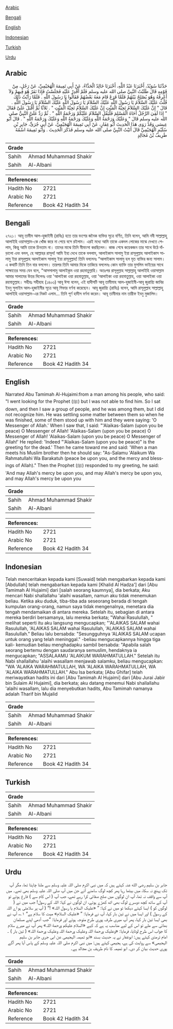 [Arabic](#arabic)

[Bengali](#bengali)

[English](#english)

[Indonesian](#indonesian)

[Turkish](#turkish)

[Urdu](#urdu)

## Arabic


<div dir="rtl" lang="ar" style={{fontSize:'larger',backgroundColor:'#f8f9fa',padding:20}}>
حَدَّثَنَا سُوَيْدٌ، أَخْبَرَنَا عَبْدُ اللَّهِ، أَخْبَرَنَا خَالِدٌ الْحَذَّاءُ، عَنْ أَبِي تَمِيمَةَ الْهُجَيْمِيِّ، عَنْ رَجُلٍ، مِنْ قَوْمِهِ قَالَ طَلَبْتُ النَّبِيَّ صلى الله عليه وسلم فَلَمْ أَقْدِرْ عَلَيْهِ فَجَلَسْتُ فَإِذَا نَفَرٌ هُوَ فِيهِمْ وَلاَ أَعْرِفُهُ وَهُوَ يُصْلِحُ بَيْنَهُمْ فَلَمَّا فَرَغَ قَامَ مَعَهُ بَعْضُهُمْ فَقَالُوا يَا رَسُولَ اللَّهِ ‏.‏ فَلَمَّا رَأَيْتُ ذَلِكَ قُلْتُ عَلَيْكَ السَّلاَمُ يَا رَسُولَ اللَّهِ عَلَيْكَ السَّلاَمُ يَا رَسُولَ اللَّهِ عَلَيْكَ السَّلاَمُ يَا رَسُولَ اللَّهِ ‏.‏ قَالَ ‏"‏ إِنَّ عَلَيْكَ السَّلاَمُ تَحِيَّةُ الْمَيِّتِ إِنَّ عَلَيْكَ السَّلاَمُ تَحِيَّةُ الْمَيِّتِ ‏"‏ ‏.‏ ثَلاَثًا ثُمَّ أَقْبَلَ عَلَىَّ فَقَالَ ‏"‏ إِذَا لَقِيَ الرَّجُلُ أَخَاهُ الْمُسْلِمَ فَلْيَقُلِ السَّلاَمُ عَلَيْكُمْ وَرَحْمَةُ اللَّهِ ‏"‏ ‏.‏ ثُمَّ رَدَّ عَلَىَّ النَّبِيُّ صلى الله عليه وسلم قَالَ ‏"‏ وَعَلَيْكَ وَرَحْمَةُ اللَّهِ وَعَلَيْكَ وَرَحْمَةُ اللَّهِ وَعَلَيْكَ وَرَحْمَةُ اللَّهِ ‏"‏ ‏.‏ قَالَ أَبُو عِيسَى وَقَدْ رَوَى هَذَا الْحَدِيثَ أَبُو غِفَارٍ، عَنْ أَبِي تَمِيمَةَ الْهُجَيْمِيِّ، عَنْ أَبِي جُرَىٍّ، جَابِرِ بْنِ سُلَيْمٍ الْهُجَيْمِيِّ قَالَ أَتَيْتُ النَّبِيَّ صلى الله عليه وسلم فَذَكَرَ الْحَدِيثَ ‏.‏ وَأَبُو تَمِيمَةَ اسْمُهُ طَرِيفُ بْنُ مُجَالِدٍ ‏
</div>
<div style={{backgroundColor:'#f8f9fa',padding:20, marginBottom: 10}}><table> <thead> <tr> <th>Grade</th> <th></th> </tr> </thead> <tbody> <tr><td>Sahih</td><td>Ahmad Muhammad Shakir</td></tr><tr><td>Sahih</td><td>Al-Albani</td></tr></tbody></table><table> <thead> <tr> <th>References:</th> <th></th> </tr> </thead> <tbody><tr><td>Hadith No</td><td>2721</td></tr><tr><td>Arabic No</td><td>2721</td></tr><tr><td>Reference</td><td>Book 42 Hadith 34</td></tr></tbody></table></div>

## Bengali


<div dir="ltr" lang="bn" style={{fontSize:'larger',backgroundColor:'#f8f9fa',padding:20}}>
২৭২১। আবূ তামীম আল-হুজাইমী (রাযিঃ) হতে তার বংশের জনৈক ব্যক্তির সূত্রে বর্ণিত, তিনি বলেন, আমি নবী সাল্লাল্লাহু আলাইহি ওয়াসাল্লাম-কে খোঁজ করে না পেয়ে বসে রইলাম। এরই মধ্যে আমি তাকে একদল লোকের মাঝে দেখতে পেলাম, কিন্তু আমি তাকে চিনতাম না। তাদের মাঝে তিনি মীমাংসা করছিলেন। কাজ শেষে কয়েকজন তার সাথে উঠে দাঁড়ালো এবং বলল, হে আল্লাহর রাসূল! আমি ইহা দেখে তাকে বললাম, আলাইকাস সালামু ইয়া রাসূলুল্লাহ আলাইকাস সালামু ইয়া রাসূলুল্লাহ আলাইকাস সালামু ইয়া রাসূলুল্লাহ! তিনি বললেনঃ “আলাইকাস সালামু হল মৃত ব্যক্তির জন্য সালাম। এ কথাটি তিনি তিন বার বললেন। তারপর তিনি আমার দিকে তাকিয়ে বললেনঃ কোন ব্যাক্তি তার মুসলিম ভাইয়ের সাথে সাক্ষাতের সময় যেন বলে, "আসসালামু আলাইকুম ওয়া রহমাতুল্লাহি। অতঃপর রাসূলুল্লাহ সাল্লাল্লাহু আলাইহি ওয়াসাল্লাম আমার সালামের উত্তর দিলেনঃ ওয়া 'আলাইকা ওয়া রহমাতুল্লাহ, ওয়া 'আলাইকা ওয়া রহমাতুল্লাহ, ওয়া আলাইকা ওয়া রহমাতুল্লাহ। সহীহঃ সহীহাহ (১৪০৩) আবূ ঈসা বলেন, এই হাদীসটি আবূ তামীমাহ আল-হুজাইমী-আবূ জুরায়্যি জাবির ইবনু সুলাইম আল-হুজাইমীর সূত্রে আবূ গিফার বর্ণনা করেছেন। আবূ জুরায়্যি (রাযিঃ) বলেন, আমি রাসূলুল্লাহ সাল্লাল্লাহু আলাইহি ওয়াসাল্লাম-এর নিকট এলাম... তিনি পূর্ণ হাদীস বর্ণনা করেন। আবূ তামীমার নাম তারীফ ইবনু মুজালিদ।
</div>
<div style={{backgroundColor:'#f8f9fa',padding:20, marginBottom: 10}}><table> <thead> <tr> <th>Grade</th> <th></th> </tr> </thead> <tbody> <tr><td>Sahih</td><td>Ahmad Muhammad Shakir</td></tr><tr><td>Sahih</td><td>Al-Albani</td></tr></tbody></table><table> <thead> <tr> <th>References:</th> <th></th> </tr> </thead> <tbody><tr><td>Hadith No</td><td>2721</td></tr><tr><td>Arabic No</td><td>2721</td></tr><tr><td>Reference</td><td>Book 42 Hadith 34</td></tr></tbody></table></div>

## English


<div dir="ltr" lang="en" style={{fontSize:'larger',backgroundColor:'#f8f9fa',padding:20}}>
Narrated Abu Tamimah Al-Hujaimi:from a man among his people, who said: "I went looking for the Prophet (ﷺ) but I was not able to find him. So I sat down, and then I saw a group of people, and he was among them, but I did not recognize him. He was settling some matter between them so when he was finished, some of them stood up with him and they were saying: 'O Messenger of Allah.' When I saw that, I said: "'Alaikas-Salam (upon you be peace) O Messenger of Allah! 'Alaikas-Salam (upon you be peace) O Messenger of Allah! 'Alaikas-Salam (upon you be peace) O Messenger of Allah!' He replied: 'Indeed "'Alaikas-Salam (upon you be peace)" is the greeting for the dead.' Then he came toward me and said: 'When a man meets his Muslim brother then he should say: "As-Salamu 'Alaikum Wa Rahmatullahi Wa Barakatuh (peace be upon you, and the mercy and blessings of Allah)." Then the Prophet (ﷺ) responded to my greeting, he said: 'And may Allah's mercy be upon you, and may Allah's mercy be upon you, and may Allah's mercy be upon you
</div>
<div style={{backgroundColor:'#f8f9fa',padding:20, marginBottom: 10}}><table> <thead> <tr> <th>Grade</th> <th></th> </tr> </thead> <tbody> <tr><td>Sahih</td><td>Ahmad Muhammad Shakir</td></tr><tr><td>Sahih</td><td>Al-Albani</td></tr></tbody></table><table> <thead> <tr> <th>References:</th> <th></th> </tr> </thead> <tbody><tr><td>Hadith No</td><td>2721</td></tr><tr><td>Arabic No</td><td>2721</td></tr><tr><td>Reference</td><td>Book 42 Hadith 34</td></tr></tbody></table></div>

## Indonesian


<div dir="ltr" lang="id" style={{fontSize:'larger',backgroundColor:'#f8f9fa',padding:20}}>
Telah menceritakan kepada kami [Suwaid] telah mengabarkan kepada kami [Abdullah] telah mengabarkan kepada kami [Khalid Al Hadza'] dari [Abu Tamimah Al Hujaimi] dari [salah seorang kaumnya], dia berkata; Aku mencari Nabi shallallahu 'alaihi wasallam, namun aku tidak menemukan beliau. Ketika aku duduk, tiba-tiba ada seseorang berada di tengah kumpulan orang-orang, namun saya tidak mengenalnya, menetara dia tengah mendamaikan di antara mereka. Setelah itu, sebagian di antara mereka berdiri bersamanya, lalu mereka berkata; "Wahai Rasulullah, " melihat seperti itu aku langsung mengucapkan; "'ALAIKAS SALAM wahai Rasulullah, 'ALAIKAS SALAM wahai Rasulullah, 'ALAIKAS SALAM wahai Rasulullah." Beliau lalu bersabda: "Sesungguhnya 'ALAIKAS SALAM ucapan untuk orang yang telah meninggal." -beliau mengucapkannya hingga tiga kali- kemudian beliau menghadapku sambil bersabda: "Apabila salah seorang bertemu dengan saudaranya semuslim, hendaknya ia mengucapkan; "ASSALAAMU 'ALAIKUM WARAHMATULLAH." Setelah itu Nabi shallallahu 'alaihi wasallam menjawab salamku, beliau mengucapkan: "WA 'ALAIKA WARAHMATULLAH, WA 'ALAIKA WARAHMATULLAH, WA 'ALAIKA WARAHMATULLAH." Abu Isa berkata; [Abu Ghifar] telah meriwayatkan hadits ini dari [Abu Tamimah Al Hujaimi] dari [Abu Jurai Jabir bin Sulaim Al Hujaimi], dia berkata; aku datang menemui Nabi shallallahu 'alaihi wasallam, lalu dia menyebutkan hadits, Abu Tamimah namanya adalah Tharif bin Mujalid
</div>
<div style={{backgroundColor:'#f8f9fa',padding:20, marginBottom: 10}}><table> <thead> <tr> <th>Grade</th> <th></th> </tr> </thead> <tbody> <tr><td>Sahih</td><td>Ahmad Muhammad Shakir</td></tr><tr><td>Sahih</td><td>Al-Albani</td></tr></tbody></table><table> <thead> <tr> <th>References:</th> <th></th> </tr> </thead> <tbody><tr><td>Hadith No</td><td>2721</td></tr><tr><td>Arabic No</td><td>2721</td></tr><tr><td>Reference</td><td>Book 42 Hadith 34</td></tr></tbody></table></div>

## Turkish


<div dir="ltr" lang="tr" style={{fontSize:'larger',backgroundColor:'#f8f9fa',padding:20}}>

</div>
<div style={{backgroundColor:'#f8f9fa',padding:20, marginBottom: 10}}><table> <thead> <tr> <th>Grade</th> <th></th> </tr> </thead> <tbody> <tr><td>Sahih</td><td>Ahmad Muhammad Shakir</td></tr><tr><td>Sahih</td><td>Al-Albani</td></tr></tbody></table><table> <thead> <tr> <th>References:</th> <th></th> </tr> </thead> <tbody><tr><td>Hadith No</td><td>2721</td></tr><tr><td>Arabic No</td><td>2721</td></tr><tr><td>Reference</td><td>Book 42 Hadith 34</td></tr></tbody></table></div>

## Urdu


<div dir="rtl" lang="ur" style={{fontSize:'larger',backgroundColor:'#f8f9fa',padding:20}}>
جابر بن سلیم رضی الله عنہ کہتے ہیں کہ میں نبی اکرم صلی اللہ علیہ وسلم سے ملنا چاہتا تھا، مگر آپ تک پہنچ نہ سکا، میں بیٹھا رہا پھر کچھ لوگ سامنے آئے جن میں آپ صلی اللہ علیہ وسلم بھی تھے۔ میں آپ سے واقف نہ تھا، آپ ان لوگوں میں صلح صفائی کرا رہے تھے، جب آپ ( اس کام سے ) فارغ ہوئے تو آپ کے ساتھ کچھ دوسرے لوگ بھی اٹھ کھڑے ہوئے، ان لوگوں نے کہا: اللہ کے رسول! جب میں نے ( لوگوں کو ) ایسا کہتے دیکھا تو میں نے کہا: ” «علیک السلام یا رسول اللہ» !“ ( آپ پر سلامتی ہو اے اللہ کے رسول ) اور ایسا میں نے تین بار کہا، آپ نے فرمایا: ” «علیک السلام» میت کا سلام ہے“ ۱؎، آپ نے بھی ایسا تین بار کہا، پھر آپ میری طرف پوری طرح متوجہ ہوئے اور فرمایا: ”جب آدمی اپنے مسلمان بھائی سے ملے تو اس کے لیے مناسب یہ ہے کہ کہے «السلام علیکم ورحمة اللہ» پھر آپ نے میرے سلام کا جواب اس طرح لوٹایا، فرمایا: «وعلیک ورحمة اللہ وعلیک ورحمة اللہ وعلیک ورحمة اللہ» ( تین بار ) ۔ امام ترمذی کہتے ہیں: ابوغفار نے یہ حدیث بسند «ابو تمیمہ الہجیمی عن ابی جری جابر بن سلیم الہجیمی» سے روایت کی ہے، ہجیمی کہتے ہیں: میں نبی اکرم صلی اللہ علیہ وسلم کے پاس آیا پھر آگے پوری حدیث بیان کر دی۔ ابو تمیمہ کا نام طریف بن مجالد ہے۔
</div>
<div style={{backgroundColor:'#f8f9fa',padding:20, marginBottom: 10}}><table> <thead> <tr> <th>Grade</th> <th></th> </tr> </thead> <tbody> <tr><td>Sahih</td><td>Ahmad Muhammad Shakir</td></tr><tr><td>Sahih</td><td>Al-Albani</td></tr></tbody></table><table> <thead> <tr> <th>References:</th> <th></th> </tr> </thead> <tbody><tr><td>Hadith No</td><td>2721</td></tr><tr><td>Arabic No</td><td>2721</td></tr><tr><td>Reference</td><td>Book 42 Hadith 34</td></tr></tbody></table></div>